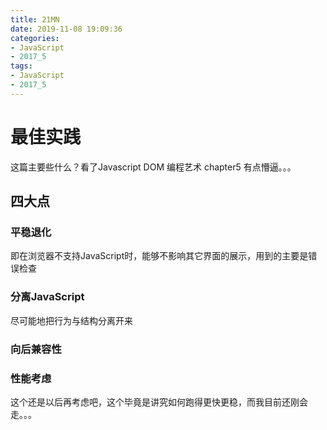```yaml
---
title: 21MN
date: 2019-11-08 19:09:36
categories:
- JavaScript
- 2017_5
tags:
- JavaScript
- 2017_5
---
```


# 最佳实践  

这篇主要些什么？看了Javascript DOM 编程艺术 chapter5 有点懵逼。。。

## 四大点

### 平稳退化

即在浏览器不支持JavaScript时，能够不影响其它界面的展示，用到的主要是错误检查








### 分离JavaScript

尽可能地把行为与结构分离开来




### 向后兼容性  






### 性能考虑  



这个还是以后再考虑吧，这个毕竟是讲究如何跑得更快更稳，而我目前还刚会走。。。



